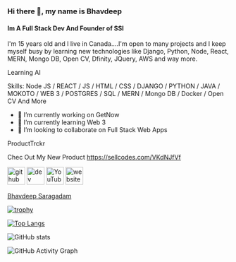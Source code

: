 <script src="https://platform.linkedin.com/badges/js/profile.js" async defer type="text/javascript"></script>
### Hi there 👋, my name is Bhavdeep
#### Im A Full Stack Dev And Founder of SSI
I'm 15 years old and I live in Canada....I'm open to many projects and I keep myself busy by learning new technologies like Django, Python, Node, React, MERN, Mongo DB, Open CV, Dfinity, JQuery,  AWS and way more.

Learning AI

Skills: Node JS / REACT / JS / HTML / CSS / DJANGO / PYTHON / JAVA / MOKOTO / WEB 3 / POSTGRES / SQL / MERN / Mongo DB / Docker / Open CV And More

- 🔭 I’m currently working on GetNow 
- 🌱 I’m currently learning Web 3 
- 👯 I’m looking to collaborate on Full Stack Web Apps  

 

ProductTrckr

Chec Out My New Product https://sellcodes.com/VKdNJfVf

[<img src='https://cdn.jsdelivr.net/npm/simple-icons@3.0.1/icons/github.svg' alt='github' height='40'>](https://github.com/bhavdeep-saragadam)  [<img src='https://cdn.jsdelivr.net/npm/simple-icons@3.0.1/icons/dev-dot-to.svg' alt='dev' height='40'>](https://dev.to/https://dev.to/bhavdeepsaragadam)  [<img src='https://cdn.jsdelivr.net/npm/simple-icons@3.0.1/icons/youtube.svg' alt='YouTube' height='40'>](https://www.youtube.com/channel/https://www.youtube.com/user/bhavdeepsaragadam/videos)  [<img src='https://cdn.jsdelivr.net/npm/simple-icons@3.0.1/icons/icloud.svg' alt='website' height='40'>](https://bhavdeep.herokuapp.com/)  

<div class="badge-base LI-profile-badge" data-locale="en_US" data-size="medium" data-theme="dark" data-type="VERTICAL" data-vanity="bhavdeep-saragadam-717629246" data-version="v1"><a class="badge-base__link LI-simple-link" href="https://ca.linkedin.com/in/bhavdeep-saragadam-717629246?trk=profile-badge">Bhavdeep Saragadam</a></div>
              
[![trophy](https://github-profile-trophy.vercel.app/?username=bhavdeep-saragadam)](https://github.com/ryo-ma/github-profile-trophy)

[![Top Langs](https://github-readme-stats.vercel.app/api/top-langs/?username=bhavdeep-saragadam)](https://github.com/anuraghazra/github-readme-stats)

![GitHub stats](https://github-readme-stats.vercel.app/api?username=bhavdeep-saragadam&show_icons=true)  

![GitHub Activity Graph](https://activity-graph.herokuapp.com/graph?username=bhavdeep-saragadam)  


